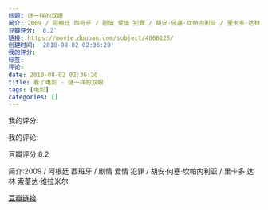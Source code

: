```yaml
---
标题: 谜一样的双眼
简介: 2009 / 阿根廷 西班牙 / 剧情 爱情 犯罪 / 胡安·何塞·坎帕内利亚 / 里卡多·达林 索蕾达·维拉米尔
豆瓣评分: '8.2'
链接: https://movie.douban.com/subject/4066125/
创建时间: '2018-08-02 02:36:20'
我的评分:
标签:
评论:
date: 2018-08-02 02:36:20
title: 看了电影 - 谜一样的双眼
tags: [电影]
categories: []
---
```


我的评分:

我的评论:

豆瓣评分:8.2

简介:2009 / 阿根廷 西班牙 / 剧情 爱情 犯罪 / 胡安·何塞·坎帕内利亚 / 里卡多·达林 索蕾达·维拉米尔

[豆瓣链接](https://movie.douban.com/subject/4066125/)

